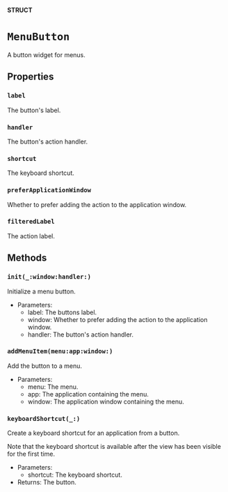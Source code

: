 **STRUCT**

# `MenuButton`

A button widget for menus.

## Properties
### `label`

The button's label.

### `handler`

The button's action handler.

### `shortcut`

The keyboard shortcut.

### `preferApplicationWindow`

Whether to prefer adding the action to the application window.

### `filteredLabel`

The action label.

## Methods
### `init(_:window:handler:)`

Initialize a menu button.
- Parameters:
  - label: The buttons label.
  - window: Whether to prefer adding the action to the application window.
  - handler: The button's action handler.

### `addMenuItem(menu:app:window:)`

Add the button to a menu.
- Parameters:
  - menu: The menu.
  - app: The application containing the menu.
  - window: The application window containing the menu.

### `keyboardShortcut(_:)`

Create a keyboard shortcut for an application from a button.

Note that the keyboard shortcut is available after the view has been visible for the first time.
- Parameters:
    - shortcut: The keyboard shortcut.
- Returns: The button.
